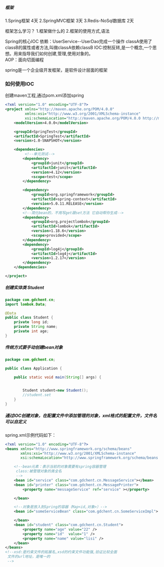 ##### 框架
1.Spring框架 4天
2.SpringMVC框架 3天
3.Redis-NoSql数据库 2天

框架怎么学习？
1.框架做什么的
2.框架的使用方式,语法

Spring的核心IOC
依赖：UserService--UserDao完成一个操作
classA使用了classB的属性或者方法,叫做classA依赖classB
IOC:控制反转,是一个概念,一个思想。用来指导我们如何创建,管理,使用对象的。  
AOP：面向切面编程

spring是一个企业级开发框架，是软件设计层面的框架

### 如何使用IOC 
创建maven工程,通过pom.xml添加spring

```xml
<?xml version="1.0" encoding="UTF-8"?>
<project xmlns="http://maven.apache.org/POM/4.0.0"
         xmlns:xsi="http://www.w3.org/2001/XMLSchema-instance"
         xsi:schemaLocation="http://maven.apache.org/POM/4.0.0 http://maven.apache.org/xsd/maven-4.0.0.xsd">
    <modelVersion>4.0.0</modelVersion>

    <groupId>SpringTest</groupId>
    <artifactId>SpringTest</artifactId>
    <version>1.0-SNAPSHOT</version>

    <dependencies>
         <!--单元测试-->
        <dependency>
            <groupId>junit</groupId>
            <artifactId>junit</artifactId>
            <version>4.12</version>
            <scope>test</scope>
        </dependency>

        <dependency>
            <groupId>org.springframework</groupId>
            <artifactId>spring-context</artifactId>
            <version>5.0.11.RELEASE</version>
        </dependency>
        <!--简化bean的，不用写get跟set方法 它自动帮你生成-->
        <dependency>
            <groupId>org.projectlombok</groupId>
            <artifactId>lombok</artifactId>
            <version>1.18.6</version>
            <scope>provided</scope>
        </dependency>
        <dependency>
            <groupId>log4j</groupId>
            <artifactId>log4j</artifactId>
            <version>1.2.17</version>
        </dependency>
    </dependencies>

</project>
```

##### 创建实体类 Student

```java
package com.gdchent.cn;
import lombok.Data;

@Data
public class Student {
    private long id;
    private String name;
    private int age;
}

```

##### 传统方式要手动创建bean对象

```java
package com.gdchent.cn;

public class Application {

    public static void main(String[] args) {
      

        Student student=new Student();
        //student.set
    }
}

```

##### 通过IOC创建对象，在配置文件中添加管理的对象，xml格式的配置文件，文件名可以自定义

spring.xml示例代码如下：

```xml
<?xml version="1.0" encoding="UTF-8"?>
<beans xmlns="http://www.springframework.org/schema/beans"
       xmlns:xsi="http://www.w3.org/2001/XMLSchema-instance"
       xsi:schemaLocation="http://www.springframework.org/schema/beans http://www.springframework.org/schema/beans/spring-beans.xsd">

    <!--bean元素：表示当前的对象需要有spring容器管理
     class:被管理对象的类全名
     -->
    <bean id="service" class="com.gdchent.cn.MessageService"></bean>
    <bean id="printer" class="com.gdchent.cn.MessagePrinter">
        <property name="messageService" ref="service" ></property>

    </bean>

    <!--对象是放入到Spring的容器（Map<id,对象>）-->
    <bean id="someServiceBean" class="com.gdchent.cn.SomeServiceImpl">

    </bean>
    <bean id="student" class="com.gdchent.cn.Student">
        <property name="age" value="22" />
        <property name="id"  value="1" />
        <property name="name" value="lisi" />
    </bean>
</beans>
<!--xsd:是约束文件的拓展名,xsd的约束文件功能强,验证比较全面
 文件的url地址，是唯一的
 -->

```



